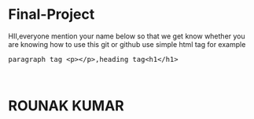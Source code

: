 # Final-Project
<p>HII,everyone mention your name below so that we get know whether you are knowing how to use this git or github use simple html tag for example<pre>paragraph tag &lt;p&gt;&lt;/p&gt;,heading tag&lt;h1&lt;/h1&gt;</pre></p>
<br/>
<h1>ROUNAK KUMAR</h1>
